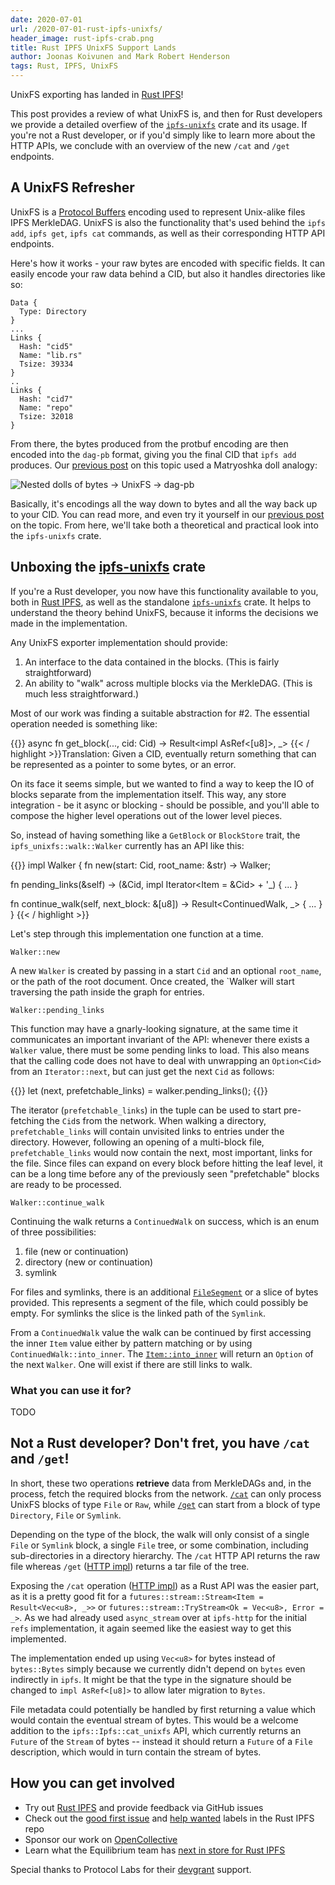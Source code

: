 ```yaml
---
date: 2020-07-01
url: /2020-07-01-rust-ipfs-unixfs/
header_image: rust-ipfs-crab.png
title: Rust IPFS UnixFS Support Lands
author: Joonas Koivunen and Mark Robert Henderson
tags: Rust, IPFS, UnixFS
---
```


UnixFS exporting has landed in [Rust IPFS]!

This post provides a review of what UnixFS is, and then for Rust developers we provide a detailed
overfiew of the [`ipfs-unixfs`] crate and its usage. If you're not a Rust developer, or if you'd
simply like to learn more about the HTTP APIs, we conclude with an overview of the new `/cat` and
`/get` endpoints.

[Rust IPFS]: https://github.com/rs-ipfs/rust-ipfs
[ipfs-unixfs]: https://crates.io/crates/ipfs-unixfs
[devgrant]: https://github.com/ipfs/devgrants/tree/master/open-grants/ipfs-rust/phase-2
[`ipfs-unixfs`]: https://crates.io/crates/ipfs-unixfs

## A UnixFS Refresher

UnixFS is a [Protocol Buffers] encoding used to represent Unix-alike files IPFS
MerkleDAG. UnixFS is also the functionality that's used behind the `ipfs add`, `ipfs get`,
`ipfs cat` commands, as well as their corresponding HTTP API endpoints.

Here's how it works - your raw bytes are encoded with specific fields. It can easily encode your
raw data behind a CID, but also it handles directories like so:

```
Data {
  Type: Directory
}
...
Links {
  Hash: "cid5"
  Name: "lib.rs"
  Tsize: 39334
}
..
Links {
  Hash: "cid7"
  Name: "repo"
  Tsize: 32018
}
```

From there, the bytes produced from the protbuf encoding are then encoded into the `dag-pb` format,
giving you the final CID that `ipfs add` produces. Our [previous post] on this topic used a
Matryoshka doll analogy:

![Nested dolls of bytes -> UnixFS -> dag-pb](https://miro.medium.com/max/1400/1*DLsR9Q8hMsDv0G98DFeMww.png)

Basically, it's encodings all the way down to bytes and all the way back up to your CID. You can
read more, and even try it yourself in our [previous post] on the topic. From here, we'll take
both a theoretical and practical look into the `ipfs-unixfs` crate.

[Protocol Buffers]: https://developers.google.com/protocol-buffers
[previous post]: https://medium.com/equilibriumco/the-road-to-unixfs-f3cf5222b2ef

## Unboxing the [ipfs-unixfs] crate

If you're a Rust developer, you now have this functionality available to you, both in
[Rust IPFS], as well as the standalone [`ipfs-unixfs`] crate. It helps to understand the theory
behind UnixFS, because it informs the decisions we made in the implementation.

Any UnixFS exporter implementation should provide:

1. An interface to the data contained in the blocks. (This is fairly straightforward)
2. An ability to "walk" across multiple blocks via the MerkleDAG. (This is much less
straightforward.)

Most of our work was finding a suitable abstraction for #2. The essential operation needed is something like:

{{<highlight rust>}}
async fn get_block(..., cid: Cid) -> Result<impl AsRef<[u8]>, _>
{{< / highlight >}}Translation: Given a CID, eventually return something that can be represented as
a pointer to some bytes, or an error.

On its face it seems simple, but we wanted to find a way to keep the IO of blocks separate from the
implementation itself. This way, any store integration - be it async or blocking - should be
possible, and you'll able to compose the higher level operations out of the lower level
pieces.

So, instead of having something like a `GetBlock` or `BlockStore` trait, the
`ipfs_unixfs::walk::Walker` currently has an API like this:

{{<highlight rust>}}
impl Walker {
  fn new(start: Cid, root_name: &str) -> Walker;

  fn pending_links(&self) -> (&Cid, impl Iterator<Item = &Cid> + '_) { ... }

  fn continue_walk(self, next_block: &[u8]) -> Result<ContinuedWalk, _> { ... }
}
{{< / highlight >}}

Let's step through this implementation one function at a time.

`Walker::new`

A new `Walker` is created by passing in a start `Cid` and an optional `root_name`, or the path of
the root document. Once created, the `Walker will start traversing the path inside the graph for
entries.

`Walker::pending_links`

This function may have a gnarly-looking signature, at the same time it communicates an important
invariant of the API: whenever there exists a `Walker` value, there must be some pending links to
load. This also means that the calling code does not have to deal with unwrapping an `Option<Cid>`
from an `Iterator::next`, but can just get the next `Cid` as follows:

{{<highlight rust>}}
let (next, prefetchable_links) = walker.pending_links();
{{</highlight>}}

The iterator (`prefetchable_links`) in the tuple can be used to start pre-fetching the `Cid`s from
the network. When walking a directory, `prefetchable_links` will contain unvisited links to entries
under the directory. However, following an opening of a multi-block file, `prefetchable_links`
would now contain the next, most important, links for the file. Since files can expand on every
block before hitting the leaf level, it can be a long time before any of the previously seen
"prefetchable" blocks are ready to be processed.

`Walker::continue_walk`

Continuing the walk returns a `ContinuedWalk` on success, which is an enum of three possibilities:

1. file (new or continuation)
2. directory (new or continuation)
3. symlink

For files and symlinks, there is an additional [`FileSegment`] or a slice of bytes
provided. This represents a segment of the file, which could possibly be empty.
For symlinks the slice is the linked path of the `Symlink`.

From a `ContinuedWalk` value the walk can be continued by first accessing the
inner `Item` value either by pattern matching or by using
`ContinuedWalk::into_inner`. The [`Item::into_inner`] will return an `Option`
of the next `Walker`. One will exist if there are still links to walk.

### What you can use it for?

TODO

[MerkleDAG is the outer protocol buffers description]: https://github.com/ipfs/go-merkledag/blob/master/pb/merkledag.proto
[UnixFS messages]: https://github.com/ipfs/specs/blob/master/UNIXFS.md
[`FileSegment`]: https://docs.rs/ipfs-unixfs/0.0.1/ipfs_unixfs/walk/struct.FileSegment.html
[issue #200]: https://github.com/rs-ipfs/rust-ipfs/issues/200
[`Item::into_inner`]: https://docs.rs/ipfs-unixfs/0.0.1/ipfs_unixfs/walk/struct.Item.html#method.into_inner

## Not a Rust developer? Don't fret, you have `/cat` and `/get`!

In short, these two operations **retrieve** data from MerkleDAGs and, in the
process, fetch the required blocks from the network. [`/cat`] can only process
UnixFS blocks of type `File` or `Raw`, while [`/get`] can start from a
block of type `Directory`, `File` or `Symlink`.

Depending on the type of the block, the walk will only consist of a single
`File` or `Symlink` block, a single `File` tree, or some combination,
including sub-directories in a directory hierarchy. The `/cat` HTTP API returns
the raw file whereas `/get` ([HTTP impl](https://github.com/rs-ipfs/rust-ipfs/blob/a1614011a330d32842352bf1095219e6b068b92a/http/src/v0/root_files.rs#L86-L195))
returns a tar file of the tree.

Exposing the `/cat` operation ([HTTP impl](https://github.com/rs-ipfs/rust-ipfs/blob/a1614011a330d32842352bf1095219e6b068b92a/http/src/v0/root_files.rs#L38-L69))
as a Rust API was the easier part, as it is a pretty good fit for a
`futures::stream::Stream<Item = Result<Vec<u8>, _>>` or
`futures::stream::TryStream<Ok = Vec<u8>, Error = _>`. As we had already used
`async_stream` over at `ipfs-http` for the initial `refs` implementation, it
again seemed like the easiest way to get this implemented.

The implementation ended up using `Vec<u8>` for bytes instead of `bytes::Bytes`
simply because we currently didn't depend on `bytes` even indirectly in `ipfs`.
It might be that the type in the signature should be changed to
`impl AsRef<[u8]>` to allow later migration to `Bytes`.

[`/cat`]: https://docs.ipfs.io/reference/http/api/#api-v0-cat
[`/get`]: https://docs.ipfs.io/reference/http/api/#api-v0-get

File metadata could potentially be handled by first returning a
value which would contain the eventual stream of bytes. This would be a welcome
addition to the `ipfs::Ipfs::cat_unixfs` API, which currently returns an
`Future` of the `Stream` of bytes -- instead it should return a `Future` of a
`File` description, which would in turn contain the stream of bytes.

## How you can get involved

- Try out [Rust IPFS] and provide feedback via GitHub issues
- Check out the [good first issue] and [help wanted] labels in the Rust IPFS repo
- Sponsor our work on [OpenCollective]
- Learn what the Equilibrium team has [next in store for Rust IPFS]

[Rust IPFS]: https://github.com/rs-ipfs/rust-ipfs
[help wanted]: https://github.com/rs-ipfs/rust-ipfs/issues?q=is%3Aissue+is%3Aopen+label%3A%22help+wanted%22
[good first issue]: https://github.com/rs-ipfs/rust-ipfs/issues?q=is%3Aissue+is%3Aopen+label%3A%22good+first+issue%22u
[OpenCollective]: https://opencollective.com/rs-ipfs
[next in store for Rust IPFS]: https://medium.com/equilibriumco/unixfs-exporting-has-landed-what-comes-next-4775cc568838

Special thanks to Protocol Labs for their [devgrant] support.
